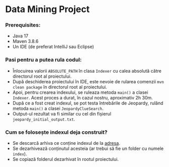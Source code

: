 # Data Mining Project

### Prerequisites:

- Java 17
- Maven 3.8.6
- Un IDE (de preferat IntelliJ sau Eclipse)

### Pasi pentru a putea rula codul:

- Înlocuirea valorii `ABSOLUTE_PATH` în clasa `Indexer` cu calea absolută către directorul root al proiectului.
- După deschiderea proiectului în IDE, este nevoie de rularea comenzii `mvn clean package` în directorul root al proiectului.
- Apoi, pentru crearea indexului, se ruleaza metoda `main()` a clasei `Indexer`. Acest proces a durat, în cazul nostru, aproximativ 2h 30m.
- După ce a fost creat indexul, se pot testa întrebările de Jeopardy, rulând metoda `main()` a clasei `JeopardyClueSearch`.
- Output-ul rezultat va fi similar cu cel din fișierul `jeopardy_initial_output.txt`.

### Cum se folosește indexul deja construit?

- Se descarcă arhiva ce conține indexul de la [adresa](https://drive.google.com/file/d/1vmiJ5x26TYMKOmYjNb_yYdMw-GaFRhuV/view).
- Se dezarhivează conținutul acesteia (ar trebui să fie un folder cu numele `index`).
- Se copiază folderul dezarhivat în rootul proiectului.
